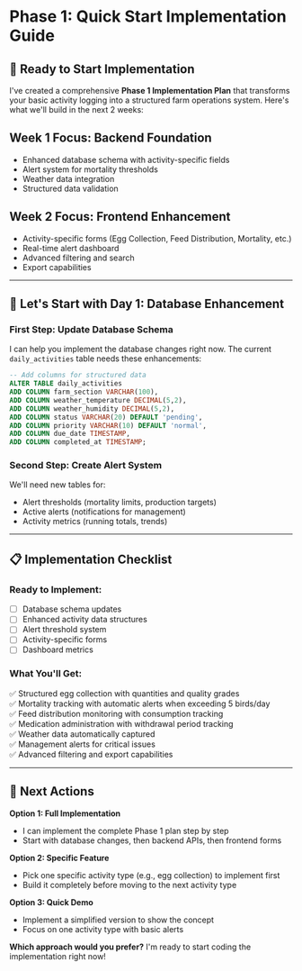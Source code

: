 # Phase 1: Quick Start Implementation Guide

## 🚀 Ready to Start Implementation

I've created a comprehensive **Phase 1 Implementation Plan** that transforms your basic activity logging into a structured farm operations system. Here's what we'll build in the next 2 weeks:

## **Week 1 Focus: Backend Foundation**

-   Enhanced database schema with activity-specific fields
-   Alert system for mortality thresholds
-   Weather data integration
-   Structured data validation

## **Week 2 Focus: Frontend Enhancement**

-   Activity-specific forms (Egg Collection, Feed Distribution, Mortality, etc.)
-   Real-time alert dashboard
-   Advanced filtering and search
-   Export capabilities

---

## 🔧 **Let's Start with Day 1: Database Enhancement**

### **First Step: Update Database Schema**

I can help you implement the database changes right now. The current `daily_activities` table needs these enhancements:

```sql
-- Add columns for structured data
ALTER TABLE daily_activities
ADD COLUMN farm_section VARCHAR(100),
ADD COLUMN weather_temperature DECIMAL(5,2),
ADD COLUMN weather_humidity DECIMAL(5,2),
ADD COLUMN status VARCHAR(20) DEFAULT 'pending',
ADD COLUMN priority VARCHAR(10) DEFAULT 'normal',
ADD COLUMN due_date TIMESTAMP,
ADD COLUMN completed_at TIMESTAMP;
```

### **Second Step: Create Alert System**

We'll need new tables for:

-   Alert thresholds (mortality limits, production targets)
-   Active alerts (notifications for management)
-   Activity metrics (running totals, trends)

---

## 📋 **Implementation Checklist**

### **Ready to Implement:**

-   [ ] Database schema updates
-   [ ] Enhanced activity data structures
-   [ ] Alert threshold system
-   [ ] Activity-specific forms
-   [ ] Dashboard metrics

### **What You'll Get:**

✅ Structured egg collection with quantities and quality grades  
✅ Mortality tracking with automatic alerts when exceeding 5 birds/day  
✅ Feed distribution monitoring with consumption tracking  
✅ Medication administration with withdrawal period tracking  
✅ Weather data automatically captured  
✅ Management alerts for critical issues  
✅ Advanced filtering and export capabilities

---

## 🎯 **Next Actions**

**Option 1: Full Implementation**

-   I can implement the complete Phase 1 plan step by step
-   Start with database changes, then backend APIs, then frontend forms

**Option 2: Specific Feature**

-   Pick one specific activity type (e.g., egg collection) to implement first
-   Build it completely before moving to the next activity type

**Option 3: Quick Demo**

-   Implement a simplified version to show the concept
-   Focus on one activity type with basic alerts

**Which approach would you prefer?** I'm ready to start coding the implementation right now!
